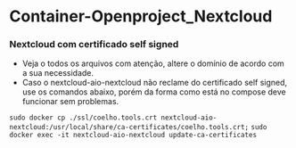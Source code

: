 # Container-Openproject_Nextcloud

### Nextcloud com certificado self signed
- Veja o todos os arquivos com atenção, altere o domínio de acordo com a sua necessidade.
- Caso o nextcloud-aio-nextcloud não reclame do certificado self signed, use os comandos abaixo, porém da forma como está no compose deve funcionar sem problemas.

`sudo docker cp ./ssl/coelho.tools.crt nextcloud-aio-nextcloud:/usr/local/share/ca-certificates/coelho.tools.crt;`
`sudo docker exec -it nextcloud-aio-nextcloud update-ca-certificates`
